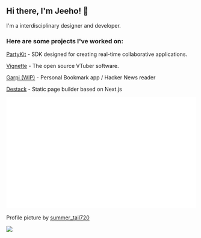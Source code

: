  
## Hi there, I'm Jeeho! 👋
I'm a interdisciplinary designer and developer. 


### Here are some projects I've worked on:
[PartyKit](https://github.com/partykit/partykit) - SDK designed for creating real-time collaborative applications.

[Vignette](https://vignetteapp.org) - The open source VTuber software.

[Garpi (WIP)](https://garpi.vercel.app) - Personal Bookmark app / Hacker News reader

[Destack](https://github.com/liveduo/destack) - Static page builder based on Next.js
 
![My GitHub stats](https://github.com/JcdeA/stats/blob/master/generated/overview.svg)


Profile picture by [summer_tail720](https://twitter.com/summer_tail720)

![](https://komarev.com/ghpvc/?username=JcdeA&color=2188ff)
